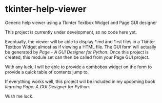 # tkinter-help-viewer
Generic help viewer using a Tkinter Textbox Widget and Page GUI designer

This project is currently under development, so no code here yet.

Eventually, the viewer will be able to display \*.md and \*.rst files in a Tkinter Textbox Widget almost as if viewing a HTML file.
The GUI form will actually be generated by _Page - A GUI Designer for Python_.  Once this project is created, this module set can then be called from your Page GUI project.

With any luck, I will be able to provide a combobox widget on the form to provide a quick table of contents jump to.

If everything works well, this project will be included in my upcoming book _learning Page: A GUI Designer for Python_.

Wish me luck.
